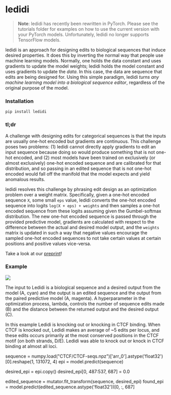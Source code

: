 # ledidi

> **Note**:
> ledidi has recently been rewritten in PyTorch. Please see the tutorials folder for examples on how to use the current version with your PyTorch models. Unfortunately, ledidi no longer supports TensorFlow models. 

ledidi is an approach for designing edits to biological sequences that induce desired properties. It does this by inverting the normal way that people use machine learning models. Normally, one holds the data constant and uses gradients to update the model weights; ledidi holds the model constant and uses gradients to update the *data*. In this case, the data are sequence that edits are being designed for. Using this simple paradigm, ledidi *turns any machine learning model into a biological sequence editor*, regardless of the original purpose of the model. 

### Installation
`pip install ledidi`

### tl;dr
A challenge with designing edits for categorical sequences is that the inputs are usually one-hot encoded but gradients are continuous. This challenge poses two problems: (1) ledidi cannot directly apply gradients to edit an input sequence because doing so would produce something that is not one-hot encoded, and (2) most models have been trained on exclusively (or almost exclusively) one-hot encoded sequence and are calibrated for that distribution, and so passing in an edited sequence that is not one-hot encoded would fall off the manifold that the model expects and yield anomalous results.

ledidi resolves this challenge by phrasing edit design as an optimization problem over a weight matrix. Specifically, given a one-hot encoded sequence `X`, some small `eps` value, ledidi converts the one-hot encoded sequence into logits `log(X + eps) + weights` and then samples a one-hot encoded sequence from these logits assuming given the Gumbel-softmax distribution. The new one-hot encoded sequence is passed through the provided predictive model, gradients are calculated with respect to the difference between the actual and desired model output, and the `weights` matrix is updated in such a way that negative values encourage the sampled one-hot encoded sequences to not take certain values at certain positions and positive values vice-versa.

Take a look at our [preprint](https://www.biorxiv.org/content/10.1101/2020.05.21.109686v1)!

### Example

![](ctcf_perturbation.png)

The input to Ledidi is a biological sequence and a desired output from the model (A, cyan) and the output is an edited sequence and the output from the paired predictive model (A, magenta). A hyperparameter in the optimization process, lambda, controls the number of sequence edits made (B) and the distance between the returned output and the desired output (C). 

In this example Ledidi is knocking out or knocking in CTCF binding. When CTCF is knocked out, Ledidi makes an average of ~5 edits per locus, and these edits occurs primarily at the most conserved positions in the CTCF motif (on both strands, D/E). Ledidi was able to knock out or knock in CTCF binding at almost all loci. 



sequence = numpy.load("CTCF/CTCF-seqs.npz")['arr_0'].astype('float32')[0].reshape(1, 131072, 4)
epi = model.predict(sequence)

desired_epi = epi.copy()
desired_epi[0, 487:537, 687] = 0.0

edited_sequence = mutator.fit_transform(sequence, desired_epi)
found_epi = model.predict(edited_sequence.astype('float32'))[0, :, 687]
```
